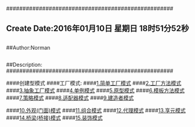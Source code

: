 ###################################################
## Create Date:2016年01月10日 星期日 18时51分52秒
##
##Author:Norman
##
##Description: 
###################################################

####创建型模式
####工厂模式:
####[1.简单工厂模式](./SimpleFactoryPattern)
####[2.工厂方法模式](./FactoryMethod)
####[3.抽象工厂模式](./AbstractFactory)
####[4.单例模式](./Singleton)
####[5.原型模式](./PrototypePattern)
####[6.模板方法模式](./TemplateMethod)
####[7.策略模式](./StrategyPattern)
####[8.适配器模式](./Adapter)
####[9.建造者模式](./Builder)

####[10.外观(门面)模式](./Facade)
####[11.组合模式](./Composite/)
####[12.代理模式](./Proxy/)
####[13.享元模式](./Flyweight/)
####[14.桥梁(桥接)模式](./Bridge/)
####[15.装饰模式](./Decorator/)
